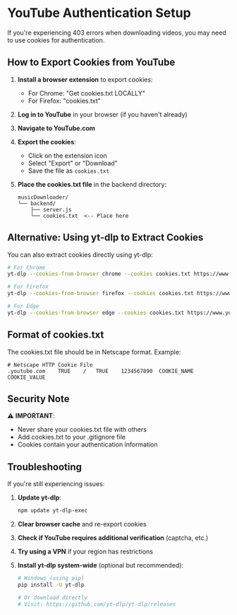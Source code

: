 # YouTube Authentication Setup

If you're experiencing 403 errors when downloading videos, you may need to use cookies for authentication.

## How to Export Cookies from YouTube

1. **Install a browser extension** to export cookies:
   - For Chrome: "Get cookies.txt LOCALLY"
   - For Firefox: "cookies.txt"

2. **Log in to YouTube** in your browser (if you haven't already)

3. **Navigate to YouTube.com**

4. **Export the cookies**:
   - Click on the extension icon
   - Select "Export" or "Download"
   - Save the file as `cookies.txt`

5. **Place the cookies.txt file** in the backend directory:
   ```
   musicDownloader/
   └── backend/
       ├── server.js
       └── cookies.txt  <-- Place here
   ```

## Alternative: Using yt-dlp to Extract Cookies

You can also extract cookies directly using yt-dlp:

```bash
# For Chrome
yt-dlp --cookies-from-browser chrome --cookies cookies.txt https://www.youtube.com

# For Firefox
yt-dlp --cookies-from-browser firefox --cookies cookies.txt https://www.youtube.com

# For Edge
yt-dlp --cookies-from-browser edge --cookies cookies.txt https://www.youtube.com
```

## Format of cookies.txt

The cookies.txt file should be in Netscape format. Example:
```
# Netscape HTTP Cookie File
.youtube.com	TRUE	/	TRUE	1234567890	COOKIE_NAME	COOKIE_VALUE
```

## Security Note

⚠️ **IMPORTANT**:
- Never share your cookies.txt file with others
- Add cookies.txt to your .gitignore file
- Cookies contain your authentication information

## Troubleshooting

If you're still experiencing issues:

1. **Update yt-dlp**:
   ```bash
   npm update yt-dlp-exec
   ```

2. **Clear browser cache** and re-export cookies

3. **Check if YouTube requires additional verification** (captcha, etc.)

4. **Try using a VPN** if your region has restrictions

5. **Install yt-dlp system-wide** (optional but recommended):
   ```bash
   # Windows (using pip)
   pip install -U yt-dlp

   # Or download directly
   # Visit: https://github.com/yt-dlp/yt-dlp/releases
   ```